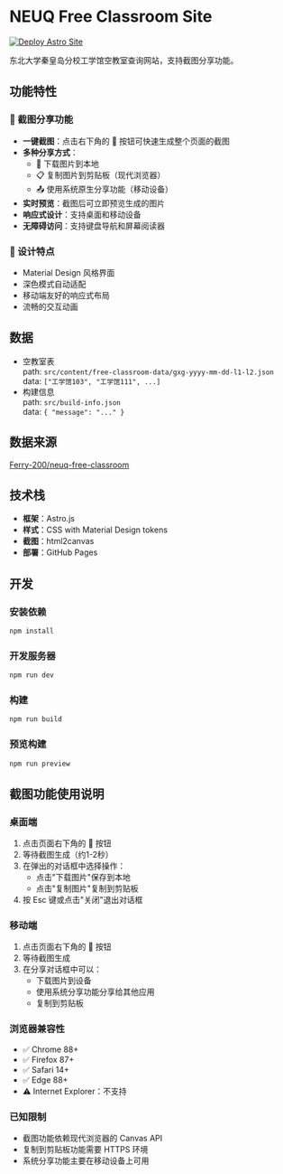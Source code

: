 # NEUQ Free Classroom Site

[![Deploy Astro Site](https://github.com/Ferry-200/neuq-free-classroom-site/actions/workflows/deploy.yml/badge.svg)](https://github.com/Ferry-200/neuq-free-classroom-site/actions/workflows/deploy.yml)

东北大学秦皇岛分校工学馆空教室查询网站，支持截图分享功能。

## 功能特性

### 📸 截图分享功能
- **一键截图**：点击右下角的 📸 按钮可快速生成整个页面的截图
- **多种分享方式**：
  - 💾 下载图片到本地
  - 📋 复制图片到剪贴板（现代浏览器）
  - 📤 使用系统原生分享功能（移动设备）
- **实时预览**：截图后可立即预览生成的图片
- **响应式设计**：支持桌面和移动设备
- **无障碍访问**：支持键盘导航和屏幕阅读器

### 🎨 设计特点
- Material Design 风格界面
- 深色模式自动适配
- 移动端友好的响应式布局
- 流畅的交互动画

## 数据

- 空教室表  
  path: `src/content/free-classroom-data/gxg-yyyy-mm-dd-l1-l2.json`  
  data: `["工学馆103", "工学馆111", ...]`
- 构建信息  
  path: `src/build-info.json`  
  data: `{ "message": "..." }`

## 数据来源

[Ferry-200/neuq-free-classroom](https://github.com/Ferry-200/neuq-free-classroom)

## 技术栈

- **框架**：Astro.js
- **样式**：CSS with Material Design tokens
- **截图**：html2canvas
- **部署**：GitHub Pages

## 开发

### 安装依赖
```bash
npm install
```

### 开发服务器
```bash
npm run dev
```

### 构建
```bash
npm run build
```

### 预览构建
```bash
npm run preview
```

## 截图功能使用说明

### 桌面端
1. 点击页面右下角的 📸 按钮
2. 等待截图生成（约1-2秒）
3. 在弹出的对话框中选择操作：
   - 点击"下载图片"保存到本地
   - 点击"复制图片"复制到剪贴板
4. 按 Esc 键或点击"关闭"退出对话框

### 移动端
1. 点击页面右下角的 📸 按钮
2. 等待截图生成
3. 在分享对话框中可以：
   - 下载图片到设备
   - 使用系统分享功能分享给其他应用
   - 复制到剪贴板

### 浏览器兼容性
- ✅ Chrome 88+
- ✅ Firefox 87+
- ✅ Safari 14+
- ✅ Edge 88+
- ⚠️ Internet Explorer：不支持

### 已知限制
- 截图功能依赖现代浏览器的 Canvas API
- 复制到剪贴板功能需要 HTTPS 环境
- 系统分享功能主要在移动设备上可用
